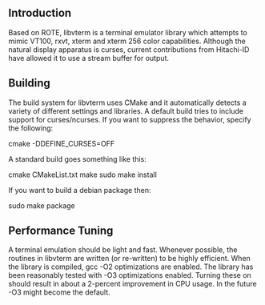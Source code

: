 ## Introduction ##

Based on ROTE, libvterm is a terminal emulator library which attempts to
mimic VT100, rxvt, xterm and xterm 256 color capabilities. Although the
natural display apparatus is curses, current contributions from Hitachi-ID
have allowed it to use a stream buffer for output.

## Building ##

The build system for libvterm uses CMake and it automatically detects a
variety of different settings and libraries.  A default build tries to
include support for curses/ncurses.  If you want to suppress the behavior,
specify the following:

cmake -DDEFINE_CURSES=OFF

A standard build goes something like this:

cmake CMakeList.txt
make
sudo make install

If you want to build a debian package then:

sudo make package

## Performance Tuning ##

A terminal emulation should be light and fast.  Whenever possible, the
routines in libvterm are written (or re-written) to be highly efficient.
When the library is compiled, gcc -O2 optimizations are enabled.  The
library has been reasonably tested with -O3 optimizations enabled.  Turning
these on should result in about a 2-percent improvement in CPU usage.  In
the future -O3 might become the default.
